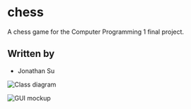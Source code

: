 # chess

A chess game for the Computer Programming 1 final project.

## Written by
+ Jonathan Su


![Class diagram]()

![GUI mockup]()
